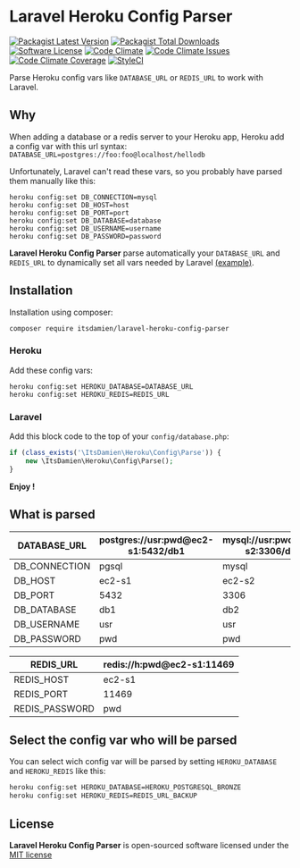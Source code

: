 # Laravel Heroku Config Parser

[![Packagist Latest Version][ico-version]][link-packagist]
[![Packagist Total Downloads][ico-downloads]][link-downloads]
[![Software License][ico-license]](LICENSE.md)
[![Code Climate][ico-codeclimate]][link-codeclimate]
[![Code Climate Issues][ico-issues]][link-codeclimate]
[![Code Climate Coverage][ico-coverage]][link-codeclimate]
[![StyleCI][ico-styleci]][link-styleci]

Parse Heroku config vars like `DATABASE_URL` or `REDIS_URL` to work with Laravel.

## Why

When adding a database or a redis server to your Heroku app, Heroku add a config var with this url syntax:
`DATABASE_URL=postgres://foo:foo@localhost/hellodb`

Unfortunately, Laravel can't read these vars, so you probably have parsed them manually like this:
```shell
heroku config:set DB_CONNECTION=mysql
heroku config:set DB_HOST=host
heroku config:set DB_PORT=port
heroku config:set DB_DATABASE=database
heroku config:set DB_USERNAME=username
heroku config:set DB_PASSWORD=password
```

**Laravel Heroku Config Parser** parse automatically your `DATABASE_URL` and `REDIS_URL` to dynamically set all vars needed by Laravel [(example)](#what-is-parsed).

## Installation

Installation using composer:

```
composer require itsdamien/laravel-heroku-config-parser
```

### Heroku

Add these config vars:

```shell
heroku config:set HEROKU_DATABASE=DATABASE_URL
heroku config:set HEROKU_REDIS=REDIS_URL
```

### Laravel

Add this block code to the top of your `config/database.php`:

```php
if (class_exists('\ItsDamien\Heroku\Config\Parse')) {
    new \ItsDamien\Heroku\Config\Parse();
}
```

**Enjoy !**

## What is parsed

| DATABASE_URL  | postgres://usr:pwd@ec2-s1:5432/db1 | mysql://usr:pwd@ec2-s2:3306/db2 |
|---------------|------------------------------------|-----------------------------|
| DB_CONNECTION | pgsql                              | mysql                       |
| DB_HOST       | ec2-s1                             | ec2-s2                      |
| DB_PORT       | 5432                               | 3306                        |
| DB_DATABASE   | db1                                | db2                         |
| DB_USERNAME   | usr                                | usr                         |
| DB_PASSWORD   | pwd                                | pwd                         |

| REDIS_URL      | redis://h:pwd@ec2-s1:11469 |
|----------------|----------------------------|
| REDIS_HOST     | ec2-s1                     |
| REDIS_PORT     | 11469                      |
| REDIS_PASSWORD | pwd                        |

## Select the config var who will be parsed

You can select wich config var will be parsed by setting `HEROKU_DATABASE` and `HEROKU_REDIS` like this:

```bash
heroku config:set HEROKU_DATABASE=HEROKU_POSTGRESQL_BRONZE
heroku config:set HEROKU_REDIS=REDIS_URL_BACKUP
```

## License

**Laravel Heroku Config Parser** is open-sourced software licensed under the [MIT license](http://opensource.org/licenses/MIT)

[ico-version]: https://img.shields.io/packagist/v/itsdamien/laravel-heroku-config-parser.svg
[ico-downloads]: https://img.shields.io/packagist/dt/itsdamien/laravel-heroku-config-parser.svg
[ico-license]: https://img.shields.io/badge/license-MIT-brightgreen.svg
[ico-codeclimate]: https://codeclimate.com/repos/58b753f882f55c02710000b5/badges/7f0130fdf76c7fe7e8cd/gpa.svg
[ico-issues]: https://codeclimate.com/repos/58b753f882f55c02710000b5/badges/7f0130fdf76c7fe7e8cd/issue_count.svg
[ico-coverage]: https://codeclimate.com/repos/58b753f882f55c02710000b5/badges/7f0130fdf76c7fe7e8cd/coverage.svg
[ico-styleci]: https://styleci.io/repos/83414040/shield?branch=master&style=flat

[link-packagist]: https://packagist.org/packages/itsdamien/laravel-heroku-config-parser
[link-downloads]: https://packagist.org/packages/itsdamien/laravel-heroku-config-parser
[link-codeclimate]: https://codeclimate.com/repos/58b753f882f55c02710000b5/feed
[link-styleci]: https://styleci.io/repos/83414040
